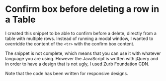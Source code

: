 # Confirm box before deleting a row in a Table

I created this snippet to be able to confirm before a delete, directly from a table with multiple rows.
Instead of running a modal window, I wanted to overridde the content of the `<tr>` with the confirm box content.

The snippet is not complete, which means that you can use it with whatever language you are using.
However the JavaScript is written with jQuery and in order to have a design that is not ugly, I used Zurb Foundation CDN.

Note that the code has been written for responsive designs.
